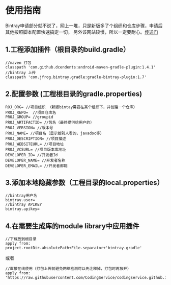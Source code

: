 # 使用指南
Bintray申请部分就不说了，网上一堆，只是新版多了个组织和仓库步骤，申请后其他按照脚本配置快速搞定一切。
另外该网站较慢，所以一定要耐心。[传送门](https://bintray.com)

## 1.工程添加插件（根目录的build.gradle）
```
//maven 打包
classpath 'com.github.dcendents:android-maven-gradle-plugin:1.4.1'
//bintray 上传
classpath 'com.jfrog.bintray.gradle:gradle-bintray-plugin:1.7'
```

## 2.配置参数 (工程根目录的gradle.properties)
```
ROJ_ORG= //项目组织 （新版bintay需要在某个组织下，并创建一个仓库）
PROJ_REPO=  //项目仓库名
PROJ_GROUP= //groupid
PROJ_ARTIFACTID= //包名（最终提供给用户的）
PROJ_VERSION= //版本号
PROJ_NAME= //项目名（显示给别人看的，javadoc等）
PROJ_DESCRIPTION= //项目描述
PROJ_WEBSITEURL= //项目地址
PROJ_VCSURL= //项目版本库地址
DEVELOPER_ID= //开发者Id
DEVELOPER_NAME= //开发者名称
DEVELOPER_EMAIL= //开发者邮箱
```

## 3.添加本地隐藏参数（工程目录的local.properties）
```
//bintray用户名
bintray.user=
//bintray APIKEY
bintray.apikey=
```
## 4.在需要生成库的module library中应用插件
```
//下载放到根目录
apply from: project.rootDir.absolutePath+File.separator+'bintray.gradle'
```
或者
```
//直接在线使用（打包上传前避免网络检测可以先注释掉，打包时再放开）
apply from: 'https://raw.githubusercontent.com/CodingService/codingservice.github.io/master/script/bintray/bintray.gradle';
```
